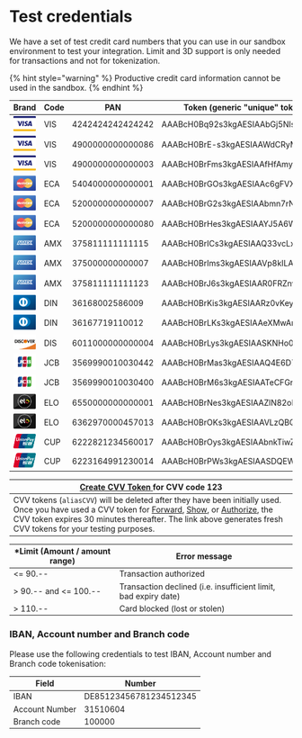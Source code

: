 # Test credentials

We have a set of test credit card numbers that you can use in our sandbox environment to test your integration. Limit and 3D support is only needed for transactions and not for tokenization.

{% hint style="warning" %}
Productive credit card information cannot be used in the sandbox.
{% endhint %}

| Brand                                          | Code | PAN              | Token (generic "unique" token)   | Expiry  | CVV  | Limit | 3D  |
| ---------------------------------------------- | ---- | ---------------- | -------------------------------- | ------- | ---- | ----- | --- |
| ![](.gitbook/assets/logo_visa.png)             | VIS  | 4242424242424242 | AAABcH0Bq92s3kgAESIAAbGj5NIsAHWC | 12/2021 | 123  | yes   | No  |
| ![](<.gitbook/assets/logo_visa (1).png>)       | VIS  | 4900000000000086 | AAABcH0BrE-s3kgAESIAAWdCRyMPAGvp | 12/2021 | 123  | No    | Yes |
| ![](<.gitbook/assets/logo_visa (2).png>)       | VIS  | 4900000000000003 | AAABcH0BrFms3kgAESIAAfHfAmyjACIJ | 12/2021 | 123  | No    | Yes |
| ![](.gitbook/assets/logo_mastercard.png)       | ECA  | 5404000000000001 | AAABcH0BrGOs3kgAESIAAc6gFVXTAGTv | 12/2021 | 123  | Yes   | Yes |
| ![](<.gitbook/assets/logo_mastercard (1).png>) | ECA  | 5200000000000007 | AAABcH0BrG2s3kgAESIAAbmn7rNZAC1l | 12/2021 | 123  | No    | No  |
| ![](<.gitbook/assets/logo_mastercard (2).png>) | ECA  | 5200000000000080 | AAABcH0BrHes3kgAESIAAYJ5A6WzAFsz | 12/2021 | 123  | No    | Yes |
| ![](.gitbook/assets/logo_amex.png)             | AMX  | 375811111111115  | AAABcH0BrICs3kgAESIAAQ33vcLxADJm | 12/2021 | 1234 | Yes   | No  |
| ![](<.gitbook/assets/logo_amex (1).png>)       | AMX  | 375000000000007  | AAABcH0BrIms3kgAESIAAVp8kILAAAka | 12/2021 | 1234 | No    | Yes |
| ![](<.gitbook/assets/logo_amex (2).png>)       | AMX  | 375811111111123  | AAABcH0BrJ6s3kgAESIAAR0FRZnvADsW | 12/2021 | 1234 | No    | No  |
| ![](.gitbook/assets/logo_diners.png)           | DIN  | 36168002586009   | AAABcH0BrKis3kgAESIAARz0vKeyAJP1 | 12/2021 | 123  | Yes   | -   |
| ![](<.gitbook/assets/logo_diners (1).png>)     | DIN  | 36167719110012   | AAABcH0BrLKs3kgAESIAAeXMwAnVALLl | 12/2021 | 123  | No    | -   |
| ![](.gitbook/assets/logo_discover.png)         | DIS  | 6011000000000004 | AAABcH0BrLys3kgAESIAASKNHo0kAGkv | 06/2021 | 123  | -     | -   |
| ![](.gitbook/assets/logo_jcb.png)              | JCB  | 3569990010030442 | AAABcH0BrMas3kgAESIAAQ4E6D72AL1p | 12/2021 | 123  | Yes   | -   |
| ![](<.gitbook/assets/logo_jcb (1).png>)        | JCB  | 3569990010030400 | AAABcH0BrM6s3kgAESIAATeCFGr8AHNk | 12/2021 | 123  | No    | No  |
| ![](.gitbook/assets/logo_elo.png)              | ELO  | 6550000000000001 | AAABcH0BrNes3kgAESIAAZlN82oMAH2p | 12/2018 | 123  | -     | -   |
| ![](<.gitbook/assets/logo_elo (1).png>)        | ELO  | 6362970000457013 | AAABcH0BrOKs3kgAESIAAVLzQBQNADfQ | 12/2018 | 123  | -     | -   |
| ![](.gitbook/assets/logo_cup.png)              | CUP  | 6222821234560017 | AAABcH0BrOys3kgAESIAAbnkTiwZAKFg | 12/2021 | -    | No    | Yes |
| ![](<.gitbook/assets/logo_cup (1).png>)        | CUP  | 6223164991230014 | AAABcH0BrPWs3kgAESIAASDQEWOHACL7 | 12/2021 | -    | No    | No  |

| [**Create CVV Token** ](https://sandbox.pci-proxy.com/v1/push/push-tester?cvv=123)for CVV code 123                                                                                                                                                                                                                                                             |
| -------------------------------------------------------------------------------------------------------------------------------------------------------------------------------------------------------------------------------------------------------------------------------------------------------------------------------------------------------------- |
| CVV tokens (`aliasCVV`) will be deleted after they have been initially used. Once you have used a CVV token for [Forward](use-stored-cards/forward/), [Show](use-stored-cards/show.md), or [Authorize](use-stored-cards/authorize-settle/), the CVV token expires 30 minutes thereafter. The link above generates fresh CVV tokens for your testing purposes.  |

| \*Limit (Amount / amount range) | Error message                                                   |
| ------------------------------- | --------------------------------------------------------------- |
| <= 90.--                        | Transaction authorized                                          |
| > 90.-- and <= 100.--           | Transaction declined (i.e. insufficient limit, bad expiry date) |
| > 110.--                        | Card blocked (lost or stolen)                                   |

### IBAN, Account number and Branch code 

Please use the following credentials to test IBAN, Account number and Branch code tokenisation:

| Field          | Number                 |
| -------------- | ---------------------- |
| IBAN           | DE85123456781234512345 |
| Account Number | 31510604               |
| Branch code    | 100000                 |
